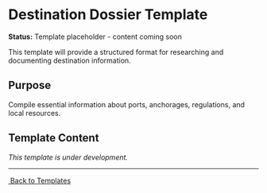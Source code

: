 # Destination Dossier Template

**Status:** Template placeholder - content coming soon

This template will provide a structured format for researching and documenting destination information.

## Purpose

Compile essential information about ports, anchorages, regulations, and local resources.

## Template Content

_This template is under development._

---

[ Back to Templates](README.md)
